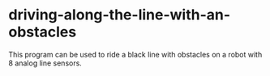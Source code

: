 # driving-along-the-line-with-an-obstacles
This program can be used to ride a black line with obstacles on a robot with 8 analog line sensors.
